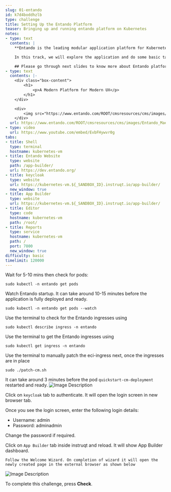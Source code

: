 ```yaml
---
slug: 01-entando
id: k7d4boddhzlb
type: challenge
title: Setting Up the Entando Platform
teaser: Bringing up and running entando platform on Kubernetes
notes:
- type: text
  contents: |
    **Entando is the leading modular application platform for Kubernetes.**

    In this track, we will explore the application and do some basic tasks.

    ## Please go through next slides to know more about Entando platform
- type: text
  contents: |-
    <div class="box-content">
        <h1>
            <p>A Modern Platform for Modern UX</p>
        </h1>
    </div>

    <div>
        <img src="https://www.entando.com/ROOT/cmsresources/cms/images/Entando_Maerketecture_d0.svg" alt="Entando_Maerketecture.svg">
    </div>
  url: https://www.entando.com/ROOT/cmsresources/cms/images/Entando_Maerketecture_d0.svg
- type: video
  url: https://www.youtube.com/embed/EvbFHywvr0g
tabs:
- title: Shell
  type: terminal
  hostname: kubernetes-vm
- title: Entando Website
  type: website
  path: /app-builder/
  url: https://dev.entando.org/
- title: keycloak
  type: website
  url: https://kubernetes-vm.${_SANDBOX_ID}.instruqt.io/app-builder/
  new_window: true
- title: App Builder
  type: website
  url: https://kubernetes-vm.${_SANDBOX_ID}.instruqt.io/app-builder/
- title: Editor
  type: code
  hostname: kubernetes-vm
  path: /root/
- title: Reports
  type: service
  hostname: kubernetes-vm
  path: /
  port: 7800
  new_window: true
difficulty: basic
timelimit: 120000
---
```

<!-- Use the terminal to execute shell script:

```
sudo ./start.sh
``` -->
<!--
``
For Every pass phrase use same password : entando
`` -->

Wait for 5-10 mins then check for pods:
```
sudo kubectl -n entando get pods
```

Watch Entando startup. It can take around 10-15 minutes before the application is fully deployed and ready.
```
sudo kubectl -n entando get pods --watch
```

Use the terminal to check for the Entando ingresses using
```
sudo kubectl describe ingress -n entando
```

Use the terminal to get the Entando ingresses using
```
sudo kubectl get ingress -n entando
```

Use the terminal to manually patch the eci-ingress next, once the ingresses are in place
```
sudo ./patch-cm.sh
```

It can take around 3 minutes before the pod `quickstart-cm-deployment` restarted and ready.
![Image Description](../assets/cm-deployment-pod.png)

Click on `keycloak` tab to authenticate. It will open the login screen in new browser tab.

Once you see the login screen, enter the following login details:
- Username: admin
- Password: adminadmin


Change the password if required.

Click on `App Builder` tab inside instruqt and reload. It will show App Builder dashboard.

``Follow the Welcome Wizard. On completion of wizard it will open the newly created page in the external browser as shown below``

![Image Description](../assets/hello_world_page.png)

To complete this challenge, press **Check**.